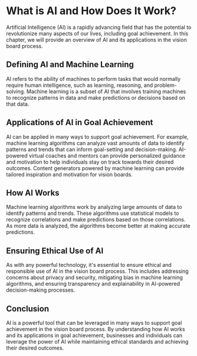 What is AI and How Does It Work?
======================================================================================================

Artificial Intelligence (AI) is a rapidly advancing field that has the potential to revolutionize many aspects of our lives, including goal achievement. In this chapter, we will provide an overview of AI and its applications in the vision board process.

Defining AI and Machine Learning
--------------------------------

AI refers to the ability of machines to perform tasks that would normally require human intelligence, such as learning, reasoning, and problem-solving. Machine learning is a subset of AI that involves training machines to recognize patterns in data and make predictions or decisions based on that data.

Applications of AI in Goal Achievement
--------------------------------------

AI can be applied in many ways to support goal achievement. For example, machine learning algorithms can analyze vast amounts of data to identify patterns and trends that can inform goal-setting and decision-making. AI-powered virtual coaches and mentors can provide personalized guidance and motivation to help individuals stay on track towards their desired outcomes. Content generators powered by machine learning can provide tailored inspiration and motivation for vision boards.

How AI Works
------------

Machine learning algorithms work by analyzing large amounts of data to identify patterns and trends. These algorithms use statistical models to recognize correlations and make predictions based on those correlations. As more data is analyzed, the algorithms become better at making accurate predictions.

Ensuring Ethical Use of AI
--------------------------

As with any powerful technology, it's essential to ensure ethical and responsible use of AI in the vision board process. This includes addressing concerns about privacy and security, mitigating bias in machine learning algorithms, and ensuring transparency and explainability in AI-powered decision-making processes.

Conclusion
----------

AI is a powerful tool that can be leveraged in many ways to support goal achievement in the vision board process. By understanding how AI works and its applications in goal achievement, businesses and individuals can leverage the power of AI while maintaining ethical standards and achieving their desired outcomes.


